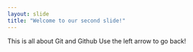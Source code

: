 ```yaml
---
layout: slide
title: "Welcome to our second slide!"
---
```

This is all about Git and Github
Use the left arrow to go back!
